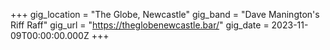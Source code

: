 +++
gig_location = "The Globe, Newcastle"
gig_band = "Dave Manington's Riff Raff"
gig_url = "https://theglobenewcastle.bar/"
gig_date = 2023-11-09T00:00:00.000Z
+++

